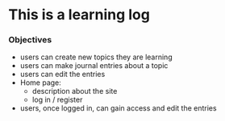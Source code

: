 # This is a learning log

### Objectives
* users can create new topics they are learning
* users can make journal entries about a topic
* users can edit the entries
* Home page:
  - description about the site
  - log in / register
* users, once logged in, can gain access and edit the entries
